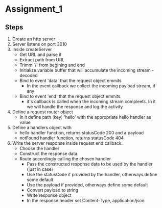 # Assignment_1

## Steps
1. Create an http server
1. Server listens on port 3010
1. Inside createServer 
    - Get URL and parse it
    - Extract path from URL
    - Trimm '/' from begining and end
    - Initialize variable buffer that will accumulate the incoming stream - decoded
    - Bind to  event 'data' that the request object emmits
        - In the event callback we collect the incoming payload stream, if any
    - Bind to  event 'end' that the request object emmits
        - it's callback is called when the incoming stream compleets. In it we will handle the response and log the activity
1. Define a request router object
    - In it define path (key) 'hello' with the appropriate hello handler as value
1. Define a handlers object with
    - hello handler function, returns statusCode 200 and a payload
    - notFound handler function, returns statusCode 404
1. Write the server response inside request end callback. 
    - Choose the handler 
    - Construct the response data
    - Route accordingly calling the chosen handler
        - Pass the constructed response data to be used by the handler (just in case)
        - Use the statusCode if provided by the handler, otherways define some default
        - Use the payload if provided, otherways define some default
        - Convert payload to string
        - Write response object
        - In the response header set Content-Type, application/json